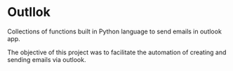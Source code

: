 # Outllok
 Collections of functions built in Python language to send emails in outlook app.
 
 The objective of this project was to facilitate the automation of creating and sending emails via outlook.
